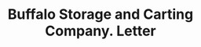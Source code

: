 ---
doi: 10.7916/D8Q541NQ
date_other: '1920'
date_other_textual: 1920-1929
form: correspondence
genre:
- Letters (correspondence)
name:
- Buffalo Storage and Carting Company
object_in_context_url: https://biggert.cul.columbia.edu/items/view/ave_biggert_00884
subject_hierarchical_geographic:
- Buffalo, New York, United States
subject_name:
- Buffalo Storage and Carting Company
title: Buffalo Storage and Carting Company. Letter
sort_title: Buffalo Storage and Carting Company. Letter
call_number: ave_biggert_00884
coordinates:
- 42.90472222222222,-78.84944444444444
pid: ave_biggert_00884
identifiers: ave_biggert_00884
canvas_id: ldpd:396156
permalink: "/items/ave_biggert_00884/"
layout: iiif-image-page
---